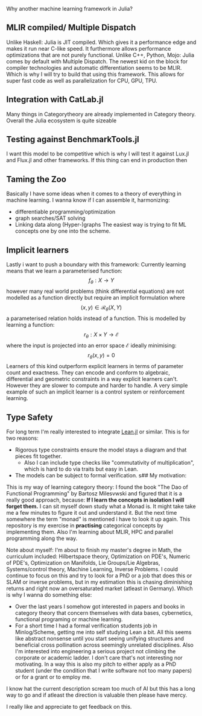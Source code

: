 Why another machine learning framework in Julia?


## MLIR compiled/ Multiple Dispatch

Unlike Haskell: Julia is JIT compiled. Which gives it a performance edge and makes it run near C-like speed. It furthermore allows performance optimizations that are not purely functional.
Unlike C++, Python, Mojo:  Julia comes by default with Multiple Dispatch.
The newest kid on the block for compiler technologies and automatic differentiation seems to be MLIR. Which is why I will try to build that using this framework. This allows for super fast code as well as parallelization for CPU, GPU, TPU.

## Integration with CatLab.jl

Many things in Categorytheory are already implemented in Category theory. Overall the Julia ecosystem is quite sizeable 

## Testing against BenchmarkTools.jl
I want this model to be competitive which is why I will test it against Lux.jl and Flux.jl and other frameworks. If this thing can end in production then
## Taming the Zoo

Basically I have some ideas when it comes to a theory of everything in machine learning. I wanna know if I can assemble it, harmonizing:
- differentiable programming/optimization
- graph searches/SAT solving
- Linking data along (Hyper-)graphs
The easiest way is trying to fit ML concepts one by one into the scheme.
## Implicit learners

Lastly i want to push a boundary with this framework:
Currently learning means that we learn a parameterised function:
$$ f_\theta:X \rightarrow Y $$
however many real world problems (think differential equations) are not modelled as a function directly but require an implicit formulation where 
$$ (x, y)\in \mathcal{R}_\theta(X,Y) $$
a parameterised relation holds instead of a function. This is modelled by learning a function:
$$ r_\theta:X\times Y \rightarrow \mathcal{E} $$
where the input is projected into an error space $\mathcal{E}$ ideally minimising:
$$ r_\theta (x,y) = 0 $$
Learners of this kind outperform explicit learners in terms of parameter count and exactness. They can encode and conform to algebraic, differential and geometric constraints in a way explicit learners can't. However they are slower to compute and harder to handle. A very simple example of such an implicit learner is a control system or reinforcement learning.

## Type Safety

For long term I'm really interested to integrate [Lean.jl](https://github.com/miguelraz/Lean.jl) or similar. This is for two reasons:
- Rigorous type constraints ensure the model stays a diagram and that pieces fit together.
	- Also I can include type checks like "commutativity of multiplication", which is hard to do via traits but easy in Lean. 
- The models can be subject to formal verification.
s## My motivation:

This is my way of learning category theory:
I found the book "The Dao of Functional Programming" by Bartosz Milesvwski and figured that it is a really good approach, because:
**If I learn the concepts in isolation I will forget them.** 
I can sit myself down study what a Monad is. It might take take me a few minutes to figure it out and understand it. But the next time somewhere the term "monad" is mentioned i have to look it up again. 
This repository is my exercise in **practising** categorical concepts by implementing them.
Also I'm learning about MLIR, HPC and parallel programming along the way.


Note about myself: I'm about to finish my master's degree in Math, the curriculum included:
Hilbertspace theory, Optimization on PDE's, Numeric of PDE's, Optimization on Manifolds, Lie Groups/Lie Algebras, Systems/control theory, Machine Learning, Inverse Problems.
I could continue to focus on this and try to look for a PhD or a job that does this or SLAM or inverse problems, but in my estimation this is chasing diminishing returns and right now an oversaturated market (atleast in Germany). Which is why I wanna do something else:
- Over the last years I somehow got interested in papers and books in category theory that concern themselves with data bases, cybernetics, functional programing or machine learning.
- For a short time I had a formal verification students job in Minlog/Scheme, getting me into self studying Lean a bit.
All this seems like abstract nonsense until you start seeing unifying structures and beneficial cross pollination across seemingly unrelated disciplines.
Also I'm interested into engineering a serious project not climbing the corporate or academic ladder. I don't care that's not interesting nor motivating. 
In a way this is also my pitch to either apply as a PhD student (under the condition that I write software not too many papers) or for a grant or to employ me.


I know hat the current description scream too much of AI but this has a long way to go and if atleast the direction is valuable then please have mercy. 

I really like and appreciate to get feedback on this.